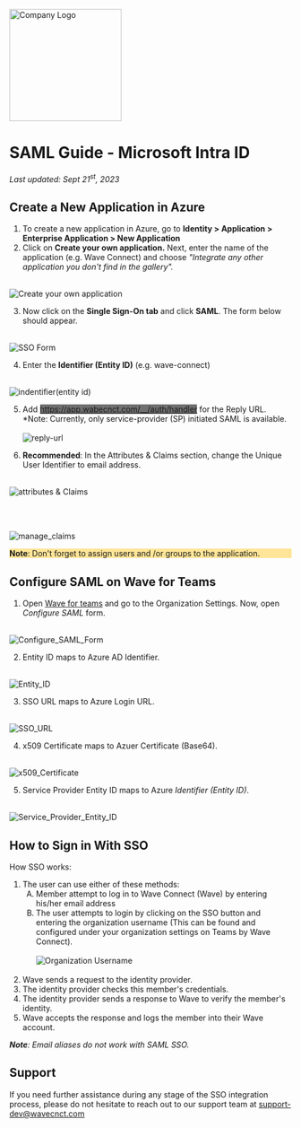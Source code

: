 <img src="/logo.png" alt="Company Logo" width="200"><br>

# SAML Guide - Microsoft Intra ID

*Last updated: Sept 21<sup>st</sup>, 2023* 

## Create a New Application in Azure

1. To create a new application in Azure, go to **Identity > Application > Enterprise Application > New Application**
2. Click on **Create your own application.** Next, enter the name of the application (e.g. Wave Connect) and choose *"Integrate any other application you don't find in the gallery".*
<br><br>

![Create your own application](/create_app.png)

3. Now click on the **Single Sign-On tab** and click **SAML**. The form below should appear.
<br><br>

![SSO Form](/sso-form.png)

4. Enter the **Identifier (Entity ID)** (e.g. wave-connect)
<br><br>

![indentifier(entity id)](/entity-id-map.png)

5. Add <span style="background-color: #6F6F6F">https://app.wabecnct.com/__/auth/handler</span> for the Reply URL.
*Note: Currently, only service-provider (SP) initiated SAML is available.
<br><br>![reply-url](/reply-url.png)

6. **Recommended**: In the Attributes & Claims section, change the Unique User Identifier to email address.
<br><br>

![attributes & Claims](/attributes-claims.png)

<br><br>

![manage_claims](/manage-claims.png)<br>

<span style="background-color: #FFE598; display: block; max-width=100%;"> **Note**: Don't forget to assign users and /or groups to the application.</span>

<div style="page-break-after: always;"></div>

## Configure SAML on Wave for Teams

1. Open <a href="https://teams.wavecnct.com/"> Wave for teams</a> and go to the Organization Settings. Now, open *Configure SAML* form.
<br><br>

![Configure_SAML_Form](/configure-saml-form.png)<br>

2. Entity ID maps to Azure AD Identifier.
<br><br>

![Entity_ID](/entity-id.png)<br>

3. SSO URL maps to Azure Login URL.
<br><br>

![SSO_URL](/entity-id.png)<br>

4. x509 Certificate maps to Azuer Certificate (Base64).
<br><br>

![x509_Certificate](/x509-certificate.png)<br>

5. Service Provider Entity ID maps to Azure *Identifier (Entity ID)*.
<br><br>

![Service_Provider_Entity_ID](/sp-entity-id.png)<br>


<div style="page-break-after: always;"></div>

## How to Sign in With SSO
How SSO works:

<ol>
    <li>The user can use either of these methods:
        <ol style="list-style-type: upper-alpha;">    
            <li>Member attempt to log in to Wave Connect (Wave) by entering his/her email address</li>
            <li>The user attempts to login by clicking on the SSO button and entering the organization username (This can be found and configured under your organization settings on Teams by Wave Connect).<br><br>
            <img src="/org-username.png" alt="Organization Username"></li>
        </ol><br>
    </li>
    <li>Wave sends a request to the identity provider.</li>
    <li>The identity provider checks this member's credentials.</li>
    <li>The identity provider sends a response to Wave to verify the member's identity.</li>
    <li>Wave accepts the response and logs the member into their Wave account.</li>
</ol>

***Note**: Email aliases do not work with SAML SSO.*

## Support
If you need further assistance during any stage of the SSO integration process, please do not hesitate to reach out to our support team at <a href="support-dev@wavecnct.com">support-dev@wavecnct.com</a>
